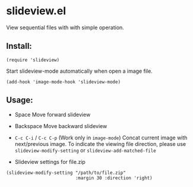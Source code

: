 slideview.el
============

View sequential files with with simple operation.

## Install:

```
(require 'slideview)
```

Start slideview-mode automatically when open a image file.

```
(add-hook 'image-mode-hook 'slideview-mode)
```

## Usage:

* Space
  Move forward slideview

* Backspace
  Move backward slideview

* `C-c C-i` / `C-c C-p` (Work only in `image-mode`)
  Concat current image with next/previous image.
  To indicate the viewing file direction, please use
  `slideview-modify-setting` or `slideview-add-matched-file`

* Slideview settings for file.zip

```
(slideview-modify-setting "/path/to/file.zip"
                          :margin 30 :direction 'right)
```

